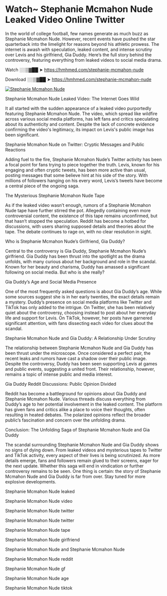 # Watch~ Stephanie Mcmahon Nude Leaked Video Online Twitter

In the world of college football, few names generate as much buzz as Stephanie Mcmahon Nude. However, recent events have pushed the star quarterback into the limelight for reasons beyond his athletic prowess. The internet is awash with speculation, leaked content, and intense scrutiny over Levis and his girlfriend, Gia Duddy. Here’s the full story behind the controversy, featuring everything from leaked videos to social media drama.

Watch ░░▒▓██ ➤ https://hmhmed.com/stephanie-mcmahon-nude

Download ░░▒▓██ ➤ https://hmhmed.com/stephanie-mcmahon-nude

[![Stephanie Mcmahon Nude](https://i.imgur.com/dJHk4Zq.gif)](https://hmhmed.com/stephanie-mcmahon-nude)

Stephanie Mcmahon Nude Leaked Video: The Internet Goes Wild

It all started with the sudden appearance of a leaked video purportedly featuring Stephanie Mcmahon Nude. The video, which spread like wildfire across various social media platforms, has left fans and critics speculating about its authenticity and content. Despite the lack of concrete evidence confirming the video's legitimacy, its impact on Levis's public image has been significant.

Stephanie Mcmahon Nude on Twitter: Cryptic Messages and Public Reactions

Adding fuel to the fire, Stephanie Mcmahon Nude’s Twitter activity has been a focal point for fans trying to piece together the truth. Levis, known for his engaging and often cryptic tweets, has been more active than usual, posting messages that some believe hint at his side of the story. With millions of followers hanging on his every word, Levis’s tweets have become a central piece of the ongoing saga.

The Mysterious Stephanie Mcmahon Nude Tape

As if the leaked video wasn’t enough, rumors of a Stephanie Mcmahon Nude tape have further stirred the pot. Allegedly containing even more controversial content, the existence of this tape remains unconfirmed, but that hasn’t stopped the speculation. Reddit has become a hotbed for discussions, with users sharing supposed details and theories about the tape. The debate continues to rage on, with no clear resolution in sight.

Who is Stephanie Mcmahon Nude’s Girlfriend, Gia Duddy?

Central to the controversy is Gia Duddy, Stephanie Mcmahon Nude’s girlfriend. Gia Duddy has been thrust into the spotlight as the drama unfolds, with many curious about her background and role in the scandal. Known for her beauty and charisma, Duddy has amassed a significant following on social media. But who is she really?

Gia Duddy’s Age and Social Media Presence

One of the most frequently asked questions is about Gia Duddy’s age. While some sources suggest she is in her early twenties, the exact details remain a mystery. Duddy’s presence on social media platforms like Twitter and TikTok has only added to the intrigue. On Twitter, she has been relatively quiet about the controversy, choosing instead to post about her everyday life and support for Levis. On TikTok, however, her posts have garnered significant attention, with fans dissecting each video for clues about the scandal.

Stephanie Mcmahon Nude and Gia Duddy: A Relationship Under Scrutiny

The relationship between Stephanie Mcmahon Nude and Gia Duddy has been thrust under the microscope. Once considered a perfect pair, the recent leaks and rumors have cast a shadow over their public image. Despite the controversy, Duddy has been seen supporting Levis at games and public events, suggesting a united front. Their relationship, however, remains a topic of intense public and media interest.

Gia Duddy Reddit Discussions: Public Opinion Divided

Reddit has become a battleground for opinions about Gia Duddy and Stephanie Mcmahon Nude. Various threads discuss everything from Duddy’s age to her potential involvement in the leaked content. The platform has given fans and critics alike a place to voice their thoughts, often resulting in heated debates. The polarized opinions reflect the broader public’s fascination and concern over the unfolding drama.

Conclusion: The Unfolding Saga of Stephanie Mcmahon Nude and Gia Duddy

The scandal surrounding Stephanie Mcmahon Nude and Gia Duddy shows no signs of dying down. From leaked videos and mysterious tapes to Twitter and TikTok activity, every aspect of their lives is being scrutinized. As more details emerge, fans and followers remain glued to their screens, eager for the next update. Whether this saga will end in vindication or further controversy remains to be seen. One thing is certain: the story of Stephanie Mcmahon Nude and Gia Duddy is far from over. Stay tuned for more explosive developments.

Stephanie Mcmahon Nude leaked

Stephanie Mcmahon Nude video

Stephanie Mcmahon Nude twitter

Stephanie Mcmahon Nude twitter

Stephanie Mcmahon Nude tape

Stephanie Mcmahon Nude girlfriend

Stephanie Mcmahon Nude and Stephanie Mcmahon Nude

Stephanie Mcmahon Nude reddit

Stephanie Mcmahon Nude gf

Stephanie Mcmahon Nude age

Stephanie Mcmahon Nude tiktok
